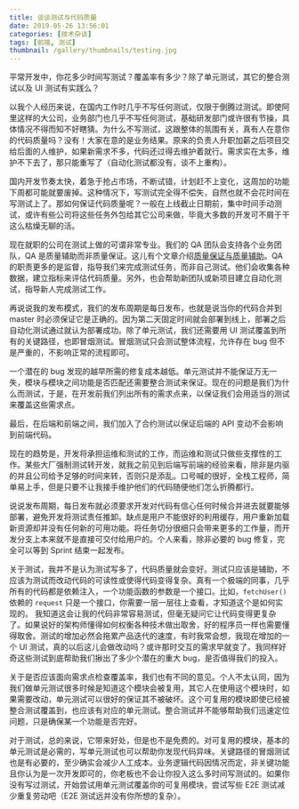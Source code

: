 ```yaml
---
title: 谈谈测试与代码质量
date: 2019-05-26 13:56:01
categories: [技术杂谈]
tags: [前端, 测试]
thumbnail: /gallery/thumbnails/testing.jpg
---
```


平常开发中，你花多少时间写测试？覆盖率有多少？除了单元测试，其它的整合测试以及 UI 测试有实践么？

以我个人经历来说，在国内工作时几乎不写任何测试，仅限于倒腾过测试。即使阿里这样的大公司，业务部门也几乎不写任何测试，基础研发部门或许很有节操，具体情况不得而知不好瞎猜。为什么不写测试，这跟整体的氛围有关，真有人在意你的代码质量吗？没有！大家在意的是业务结果。原来的负责人升职加薪之后项目交给后面的人维护，如果新需求不多，代码还过得去维护着就行。需求实在太多，维护不下去了，那只能重写了（自动化测试都没有，谈不上重构）。

国内开发节奏太快，着急于抢占市场，不断试错，计划赶不上变化，这周加的功能下周都可能就要废掉。这种情况下，写测试完全得不偿失，自然也就不会花时间在写测试上了。那如何保证代码质量呢？一般在上线截止日期前，集中时间手动测试，或许有些公司将这些任务外包给其它公司来做，毕竟大多数的开发可不屑于干这么枯燥无聊的活。

现在就职的公司在测试上做的可谓非常专业。我们的 QA 团队会支持各个业务团队，QA 是质量辅助而非质量保证。这儿有个文章介绍[质量保证与质量辅助](https://www.utest.com/articles/quality-assurance-or-quality-assistance)。QA 的职责更多的是监督，指导我们来完成测试任务，而非自己测试。他们会收集各种数据，建立指标来评估代码质量。另外，也会帮助新团队或新项目建立自动化测试，指导新人完成测试工作。

再说说我的发布模式，我们的发布周期是每日发布，也就是说当你的代码合并到 master 时必须保证它是正确的。因为第二天固定时间就会部署到线上，部署之后自动化测试通过就认为部署成功。除了单元测试，我们还需要用 UI 测试覆盖到所有的关键路径，也即冒烟测试。冒烟测试只会测试整体流程，允许存在 bug 但不是严重的，不影响正常的流程即可。

一个潜在的 bug 发现的越早所需的修复成本越低。单元测试并不能保证万无一失，模块与模块之间功能是否匹配还需要整合测试来保证。现在的问题是我们为什么而测试，于是，在开发前我们列出所有的需求点来，以保证我们会用适当的测试来覆盖这些需求点。

最后，在后端和前端之间，我们加入了合约测试以保证后端的 API 变动不会影响到前端代码。

现在的趋势是，开发将承担运维和测试的工作，而运维和测试只做些支撑性的工作。某些大厂强制测试转开发，就我之前见到后端写前端的经验来看，除非是内驱的并且公司给予足够的时间来转，否则只是添乱。口号喊的很好，全栈工程师，简单易上手，但是只要不让我接手维护他们的代码随便他们怎么折腾都行。

说说发布周期，每日发布就必须要求开发对代码有信心任何时候合并进去就要能够部署，避免开发将测试责任推卸。缺点是用户不能很好的利用缓存，用户重新加载新资源却并没有任何新的可用功能。将任务切分很细只会带来更多的工作量，而开发分支上本来就不是直接可交付给用户的。个人来看，除非必要的 bug 修复，完全可以等到 Sprint 结束一起发布。

关于测试，我并不是认为测试写多了，代码质量就会变好。测试只应该是辅助，不应该为测试而改动代码的可读性或使得代码变得复杂。真有一个极端的同事，几乎所有的代码都是依赖注入，一个功能函数的参数是一个接口。比如，`fetchUser()` 依赖的 `request` 只是一个接口，你需要一层一层往上查看，才知道这个是如何实现的。
我知道这会让我的代码非常容易测试，但毫无疑问它让代码变得更复杂了。如果说好的架构师懂得如何权衡各种技术做出取舍，好的程序员一样也需要懂得取舍。测试的增加必然会拖累产品迭代的速度，有时我常会想，我现在增加的一个 UI 测试，真的以后这儿会做改动吗？或许那时交互的需求早就变了。我同样好奇这些测试到底帮助我们揪出了多少个潜在的重大 bug，是否值得我们的投入。

关于是否应该面向需求点检查覆盖率，我们也有不同的意见。个人不太认同，因为我们做单元测试很多时候是知道这个模块会被复用，其它人在使用这个模块时，如果需要改动，单元测试可以很好的保证其不被破坏。这个可复用的模块即使已经被整合测试覆盖到，也应该有对应的单元测试。整合测试并不能够帮助我们迅速定位问题，只是确保某一个功能是否完好。

对于测试，总的来说，它带来好处，但是也不是免费的。对可复用的模块，基本的单元测试是必需的，写单元测试也可以帮助你发现代码异味。关键路径的冒烟测试也是有必要的，至少确实会减少人工成本。业务逻辑代码因情况而定，非关键功能且你认为是一次开发即可的，你老板也不会让你投入这么多时间写测试的。如果你没有写过测试，开始尝试用单元测试覆盖你的可复用模块，尝试写些 E2E 测试减少重复劳动吧（E2E 测试远并没有你所想的复杂）。

